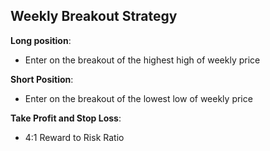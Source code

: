 ## Weekly Breakout Strategy

**Long position**:

- Enter on the breakout of the highest high of weekly price

**Short Position**:

- Enter on the breakout of the lowest low of weekly price

**Take Profit and Stop Loss**:

- 4:1 Reward to Risk Ratio
